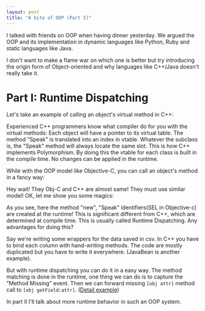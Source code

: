 ```yaml
---
layout: post
title: "A bite of OOP (Part I)"
---
```


I talked with friends on OOP when having dinner yesterday. We argued the OOP and its implementation in dynamic languages like Python, Ruby and static languages like Java.

I don't want to make a flame war on which one is better but try introducing the origin form of Object-oriented and why languages like C++/Java doesn't really take it.

# Part I: Runtime Dispatching
Let's take an example of calling an object's virtual method in C++:
<script src="https://gist.github.com/2464783.js?file=animal.cpp"></script>
Experienced C++ programmers know what compiler do for you with the virtual methods: Each object will have a pointer to its virtual table. The method "Speak" is translated into an index in vtable. Whatever the subclass is, the "Speak" method will always locate the same slot. This is how C++ implements Polymorphism. By doing this the vtable for each class is built in the compile time. No changes can be applied in the runtime.

While with the OOP model like Objective-C, you can call an object's method in a fancy way:
<script src="https://gist.github.com/2464783.js?file=animal.m"></script>

Hey wait! They Obj-C and C++ are almost same! They must use similar model!
OK, let me show you some magics:
<script src="https://gist.github.com/2464783.js?file=oc_runtime_animal.m"></script>

As you see, here the method "new", "Speak" identifiers(SEL in Objective-c) are created at the runtime! This is significant different from C++, which are determined at compile time. This is usually called Runtime Dispatching. Any advantages for doing this?

Say we're writing some wrappers for the data saved in csv. In C++ you have to bind each column with hand-writing methods. The code are mostly duplicated but you have to write it everywhere. (JavaBean is another example).

But with runtime dispatching you can do it in a easy way. The method matching is done in the runtime, one thing we can do is to capture the "Method Missing" event. Then we can forward missing `[obj attr]` method call to `[obj getField:attr]`. ([Detail example](http://langexplr.blogspot.com/2008/02/handling-call-to-missing-method-in_06.html))

In part II I'll talk about more runtime behavior in such an OOP system.

